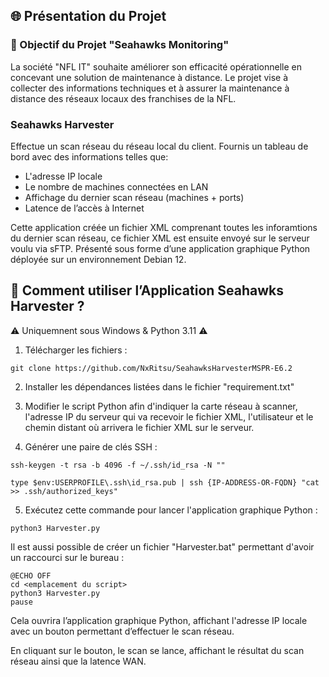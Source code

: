 ## 🌐 Présentation du Projet

### 🎯 Objectif du Projet "Seahawks Monitoring"

La société "NFL IT" souhaite améliorer son efficacité opérationnelle en concevant une solution de maintenance à distance. Le projet vise à collecter des informations techniques et à assurer la maintenance à distance des réseaux locaux des franchises de la NFL.

### Seahawks Harvester

Effectue un scan réseau du réseau local du client.
Fournis un tableau de bord avec des informations telles que:
* L'adresse IP locale
* Le nombre de machines connectées en LAN
* Affichage du dernier scan réseau (machines + ports)
* Latence de l’accès à Internet
  
Cette application créée un fichier XML comprenant toutes les inforamtions du dernier scan réseau, ce fichier XML est ensuite envoyé sur le serveur voulu via sFTP.
Présenté sous forme d’une application graphique Python déployée sur un environnement Debian 12.
 
## 🚀 Comment utiliser l’Application Seahawks Harvester ?

⚠️ Uniquemnent sous Windows & Python 3.11 ⚠️

1. Télécharger les fichiers :

```
git clone https://github.com/NxRitsu/SeahawksHarvesterMSPR-E6.2
```

2. Installer les dépendances listées dans le fichier "requirement.txt"

3. Modifier le script Python afin d'indiquer la carte réseau à scanner, l'adresse IP du serveur qui va recevoir le fichier XML, l'utilisateur et le chemin distant où arrivera le fichier XML sur le serveur.

4. Générer une paire de clés SSH :
```
ssh-keygen -t rsa -b 4096 -f ~/.ssh/id_rsa -N ""
```
```
type $env:USERPROFILE\.ssh\id_rsa.pub | ssh {IP-ADDRESS-OR-FQDN} "cat >> .ssh/authorized_keys"
```

5. Exécutez cette commande pour lancer l'application graphique Python :

```
python3 Harvester.py
```
Il est aussi possible de créer un fichier "Harvester.bat" permettant d'avoir un raccourci sur le bureau : 

```
@ECHO OFF
cd <emplacement du script>
python3 Harvester.py
pause
```

Cela ouvrira l’application graphique Python, affichant l'adresse IP locale avec un bouton permettant d’effectuer le scan réseau.

En cliquant sur le bouton, le scan se lance, affichant le résultat du scan réseau ainsi que la latence WAN.
